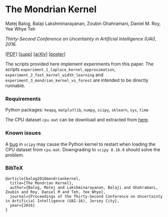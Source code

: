 # The Mondrian Kernel

Matej Balog, Balaji Lakshminarayanan, Zoubin Ghahramani, Daniel M. Roy, Yee Whye Teh

*Thirty-Second Conference on Uncertainty in Artificial Intelligence (UAI), 2016.*

[[PDF](http://www.auai.org/uai2016/proceedings/papers/236.pdf)] 
[[supp](http://www.auai.org/uai2016/proceedings/supp/236_supp.pdf)] 
[[arXiv](https://arxiv.org/abs/1606.05241)] 
[[poster](http://matejbalog.eu/research/mondrian_kernel_poster.pdf)]

The scripts provided here implement experiments from this paper. The scripts `experiment_1_laplace_kernel_approximation`, `experiment_2_fast_kernel_width_learning` and `experiment_3_mondrian_kernel_vs_forest` are intended to be directly runnable.

### Requirements

Python packages: `heapq`, `matplotlib`, `numpy`, `scipy`, `sklearn`, `sys`, `time`

The CPU dataset `cpu.mat` can be download and extracted from [here](https://keysduplicated.com/~ali/random-features/data/cpu.tgz).

### Known issues

A [bug](http://stackoverflow.com/questions/35283073/scipy-io-loadmat-doesnt-work) in `scipy` may cause the Python kernel to restart when loading the CPU dataset from `cpu.mat`. Downgrading to `scipy 0.16.0` should solve the problem. 

### BibTeX

```
@article{balog2016mondriankernel,
  title={The Mondrian Kernel},
  author={Balog, Matej and Lakshminarayanan, Balaji and Ghahramani, Zoubin and Roy, Daniel M and Teh, Yee Whye},
  journal={Proceedings of the Thirty-Second Conference on Uncertainty in Artificial Intelligence (UAI-16), Jersey City},
  year={2016}
}
```
